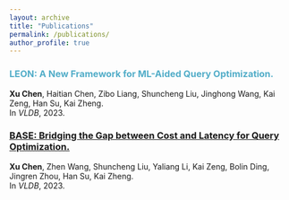 ```yaml
---
layout: archive
title: "Publications"
permalink: /publications/
author_profile: true
---
```


<!-- {% if author.googlescholar %}
  You can also find my articles on <u><a href="{{author.googlescholar}}">my Google Scholar profile</a>.</u>
{% endif %}

{% include base_path %}

{% for post in site.publications reversed %}
  {% include archive-single.html %}
{% endfor %} -->

### <span style="color:#52ADC8">LEON: A New Framework for ML-Aided Query Optimization.</span>
<b>Xu Chen</b>, Haitian Chen, Zibo Liang, Shuncheng Liu, Jinghong Wang, Kai Zeng, Han Su, Kai Zheng.\
In *VLDB*, 2023.

### <span style="color:#52ADC8">[BASE: Bridging the Gap between Cost and Latency for Query Optimization.](https://www.vldb.org/pvldb/vol16/p1958-chen.pdf)</span>
<b>Xu Chen</b>, Zhen Wang, Shuncheng Liu, Yaliang Li, Kai Zeng, Bolin Ding, Jingren Zhou, Han Su, Kai Zheng.\
In *VLDB*, 2023.
